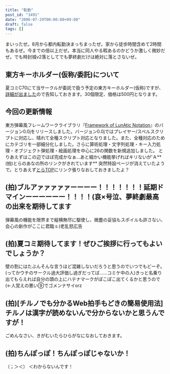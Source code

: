 ```yaml
---
title: "転勤"
post_id: "3491"
date: "2006-07-29T00:00:00+09:00"
draft: false
tags: []
---
```



まいったぜ。8月から都内転勤決まっちまったぜ。家から徒歩時間含めて2時間もあるぜ。今までの倍以上だぜ。本当に同人やる暇あるのかどうか激しく微妙だぜ。でも時封城v2落としてでも夢終劇だけは絶対に落とさないぜ。
## 東方キーホルダー(仮称/委託)について
夏コミC70にて当サークルが委託で扱う予定の東方キーホルダー(仮称)ですが、[詳細が出ました](http://hal900.gotdns.com/HAL900page/goods/goods.html)ので告知しておきます。30個限定、価格は500円となります。
## 今回の更新情報
東方弾幕風フレームワークライブラリ『[Framework of LunAtic Notation](/tag/flan)』のバージョン0.0jをリリースしました。バージョン0.0jではプレイヤー/スペルスクリプトに対応し、晴れて全種スクリプト対応となりました。また、全種対応のためにカテゴリを一部細分化しました。さらに算術処理・文字列処理・キー入力処理・オブジェクト弾処理・絵画処理を中心に26の関数を新規追加しました。 とりあえずはこの辺でほぼ完成かなぁ…あと細かい機能挙げればキリないが'Ａ**(拍)とらのあなの所のリンクがきれています** 突然特設ページが消えていたようで。とりあえず[とらTOP](http://www.toranoana.jp/)にリンク張りなおしておきましたよ？
## (拍)ブルアァァァァァーーーー！！！！！！！延期ドマインーーーーーー！！！！(哀×号泣、夢終劇最高の出来を期待してます
弾幕風の機能を限界まで縦横無尽に駆使し、微塵の妥協もスポイルも許さない、会心の新作がここに君臨ｓ(老乱怒広告
## (拍)夏コミ期待してます！ぜひご挨拶に行ってもよいでしょうか？
壁の割にはたぶんそんな言うほど混雑しないだろうと思うのでいつでもどーぞ。(ってかウチのサークル過大評価し過ぎだってば……コミケ中の人)きっと名乗り出てもらえれば自分の頭の上にハテナマークがぽこぽこ出てくるかと思うので(←人覚えの悪い⑨でゴメンナサイorz
## (拍)[チルノでも分かるWeb拍手もどきの簡易使用法]チルノは漢字が読めないんで分からないかと思うんですが！
ごめんなさい、きがむいたらひらがなになおしておきます。
## (拍)ちんぽっぽ！ちんぽっぽじゃないか！
（；＞＜） ＜わからないんです！
